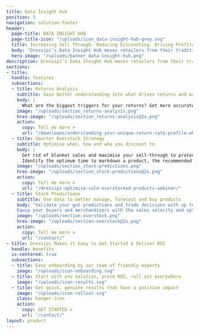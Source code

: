 ```yaml
---
title: Data Insight Hub
position: 3
navigation: solution-footer
header:
  page-title: DATA INSIGHT HUB
  page-title-icon: "/uploads/icon_data-insight-hub-grey.svg"
  title: Increasing Sell Through. Reducing Discounting. Driving Profitability.
  body: "Dressipi’s Data Insight Hub moves retailers from their traditional spreadsheet limitations to real time, deeper insights about customers, transactions, returns and operations, without any coding or IT intervention"
  hero-image: "/uploads/banner_data-insight-hub.png"
description: Dressipi’s Data Insight Hub moves retailers from their traditional spreadsheet limitations to real time, deeper insights about customers, transactions, returns and operations, without any coding or IT intervention
sections:
- title:
  handle: features
  subsections:
  - title: Returns Analysis
    subtitle: Gain better understanding into what drives returns and ways to reduce them
    body: |
      What are the biggest triggers for your returns? Get more accurate and targeted insights that break down returns data, analysing the causes at both category and product level, along with practical ways to reduce them.
    image: "/uploads/section_returns-analysis.png"
    hres-image: "/uploads/section_returns-analysis@2x.png"
    action:
      copy: Tell me more >
      url: "/downloads/understanding-your-unique-return-rate-profile-whitepaper/"
  - title: Smarter Overstock Strategy 
    subtitle: Optimise when, how and who you discount to
    body: |
      Get rid of blanket sales and maximise your sell-through to protect margins.
      Identify the optimum time to markdown a product, the recommended percentage to use and a distribution method that matches the right products to the right customers.
    image: "/uploads/section_stock-predictions.png"
    hres-image: "/uploads/section_stock-predictions@2x.png"
    action:
      copy: Tell me more >
      url: "/dressipi-optimise-sale-overstocked-products-webinar/"
  - title: Stock Predictions
    subtitle: Use data to better manage, forecast and buy products
    body: "Validate your gut predictions and trade decisions with up to the minute data.
    Equip your buyers and merchandisers with the sales velocity and optimal size ratios for every product at SKU level to help inform replenishment decisions and the shape of future buys."
    image: "/uploads/section-overstock.png"
    hres-image: "/uploads/section-overstock@2x.png"
    action:
      copy: Tell me more >
      url: "/contact/"
- title: Dressipi Makes it Easy to Get Started & Deliver ROI
  handle: benefits
  is-centered: true
  subsections:
  - title: Easy onboarding by our team of friendly experts
    image: "/uploads/icon-onboarding.svg"
  - title: Start with one solution, prove ROI, roll out everywhere
    image: "/uploads/icon-results.svg"
  - title: Get quick, genuine results that have a positive impact
    image: "/uploads/icon-rollout.svg"
    class: hanger-icon
    action:
      copy: GET STARTED >
      url: "/contact/"
layout: product
---
```

